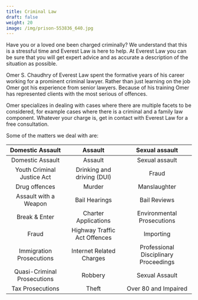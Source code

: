 ```yaml
---
title: Criminal Law
draft: false
weight: 20
image: /img/prison-553836_640.jpg
---
```

Have you or a loved one been charged criminally? We understand that this is a stressful time and Everest Law is here to help. At Everest Law you can be sure that you will get expert advice and as accurate a description of the situation as possible. 

Omer S. Chaudhry of Everest Law spent the formative years of his career working for a prominent criminal lawyer. Rather than just learning on the job Omer got his experience from senior lawyers. Because of his training Omer has represented clients with the most serious of offences. 

Omer specializes in dealing with cases where there are multiple facets to be considered, for example cases where there is a criminal and a family law component. Whatever your charge is, get in contact with Everest Law for a free consultation.

Some of the matters we deal with are:

Domestic Assault|Assault|Sexual assault
:-----:|:-----:|:-----:
Domestic Assault|Assault|Sexual assault
Youth Criminal Justice Act|Drinking and driving (DUI)|Fraud
Drug offences|Murder|Manslaughter
Assault with a Weapon|Bail Hearings|Bail Reviews
Break &amp; Enter|Charter Applications|Environmental Prosecutions
Fraud|Highway Traffic Act Offences|Importing
Immigration Prosecutions|Internet Related Charges|Professional Disciplinary Proceedings
Quasi-Criminal Prosecutions|Robbery|Sexual Assault
Tax Prosecutions|Theft|Over 80 and Impaired
